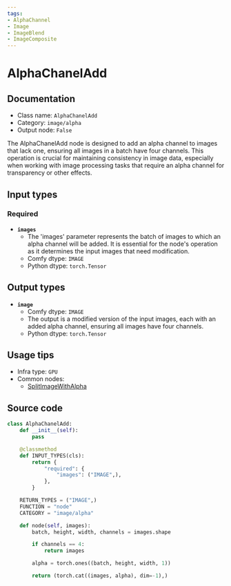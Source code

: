 ```yaml
---
tags:
- AlphaChannel
- Image
- ImageBlend
- ImageComposite
---
```


# AlphaChanelAdd
## Documentation
- Class name: `AlphaChanelAdd`
- Category: `image/alpha`
- Output node: `False`

The AlphaChanelAdd node is designed to add an alpha channel to images that lack one, ensuring all images in a batch have four channels. This operation is crucial for maintaining consistency in image data, especially when working with image processing tasks that require an alpha channel for transparency or other effects.
## Input types
### Required
- **`images`**
    - The 'images' parameter represents the batch of images to which an alpha channel will be added. It is essential for the node's operation as it determines the input images that need modification.
    - Comfy dtype: `IMAGE`
    - Python dtype: `torch.Tensor`
## Output types
- **`image`**
    - Comfy dtype: `IMAGE`
    - The output is a modified version of the input images, each with an added alpha channel, ensuring all images have four channels.
    - Python dtype: `torch.Tensor`
## Usage tips
- Infra type: `GPU`
- Common nodes:
    - [SplitImageWithAlpha](../../Comfy/Nodes/SplitImageWithAlpha.md)



## Source code
```python
class AlphaChanelAdd:
    def __init__(self):
        pass

    @classmethod
    def INPUT_TYPES(cls):
        return {
            "required": {
                "images": ("IMAGE",),
            },
        }

    RETURN_TYPES = ("IMAGE",)
    FUNCTION = "node"
    CATEGORY = "image/alpha"

    def node(self, images):
        batch, height, width, channels = images.shape

        if channels == 4:
            return images

        alpha = torch.ones((batch, height, width, 1))

        return (torch.cat((images, alpha), dim=-1),)

```
